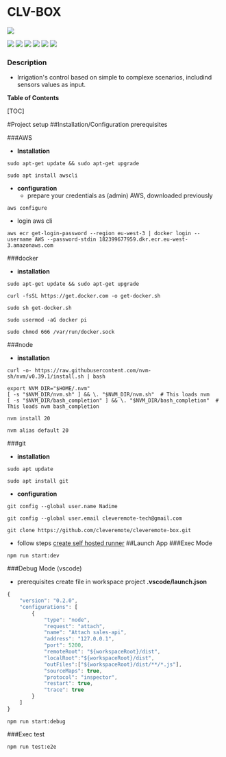 # CLV-BOX

![](https://pandao.github.io/editor.md/images/logos/editormd-logo-180x180.png)

 ![](https://img.shields.io/github/stars/pandao/editor.md.svg) ![](https://img.shields.io/github/forks/pandao/editor.md.svg) ![](https://img.shields.io/github/tag/pandao/editor.md.svg) ![](https://img.shields.io/github/release/pandao/editor.md.svg) ![](https://img.shields.io/github/issues/pandao/editor.md.svg) ![](https://img.shields.io/bower/v/editor.md.svg)

### Description

- Irrigation's control based on simple to complexe scenarios, includind sensors values as input.

**Table of Contents**

[TOC]

#Project setup
##Installation/Configuration prerequisites

###AWS
 - **Installation**
 
 ```shell
sudo apt-get update && sudo apt-get upgrade
```
```shell
sudo apt install awscli
```

- **configuration**
  - prepare your credentials as (admin) AWS, downloaded previously
 ```shell
aws configure
```
 - login aws cli
 ```shell
aws ecr get-login-password --region eu-west-3 | docker login --username AWS --password-stdin 182399677959.dkr.ecr.eu-west-3.amazonaws.com
```

###docker
 - **installation**
 ```shell
sudo apt-get update && sudo apt-get upgrade
```
```shell
curl -fsSL https://get.docker.com -o get-docker.sh
```
```shell
sudo sh get-docker.sh
```
```shell
sudo usermod -aG docker pi
```
```shell
sudo chmod 666 /var/run/docker.sock
```

###node
- **installation**
 ```shell
curl -o- https://raw.githubusercontent.com/nvm-sh/nvm/v0.39.1/install.sh | bash
```
```shell
export NVM_DIR="$HOME/.nvm"
[ -s "$NVM_DIR/nvm.sh" ] && \. "$NVM_DIR/nvm.sh"  # This loads nvm
[ -s "$NVM_DIR/bash_completion" ] && \. "$NVM_DIR/bash_completion"  # This loads nvm bash_completion
```
```shell
nvm install 20
```
```shell
nvm alias default 20
```

###git
- **installation**
 ```shell
sudo apt update
```
```shell
sudo apt install git
```
- **configuration**
 ```shell
git config --global user.name Nadime
```
```shell
git config --global user.email cleveremote-tech@gmail.com
```
```shell
git clone https://github.com/cleveremote/cleveremote-box.git
```
- follow steps [create self hosted runner](http://https://github.com/cleveremote/cleveremote-box/settings/actions/runners/new?arch=arm64&os=linux "create self hosted runner")
##Launch App
###Exec Mode
```shell
npm run start:dev
```
###Debug Mode (vscode)
- prerequisites
create file in workspace project **.vscode/launch.json**
```javascript
{
    "version": "0.2.0",
    "configurations": [
        {
            "type": "node",
            "request": "attach",
            "name": "Attach sales-api",
            "address": "127.0.0.1",
            "port": 5200,
            "remoteRoot": "${workspaceRoot}/dist",
            "localRoot":"${workspaceRoot}/dist",
            "outFiles":["${workspaceRoot}/dist/**/*.js"],
            "sourceMaps": true,
            "protocol": "inspector",
            "restart": true,
            "trace": true
        }
    ]
}
```
```shell
npm run start:debug
```
###Exec test
```shell
npm run test:e2e
```
